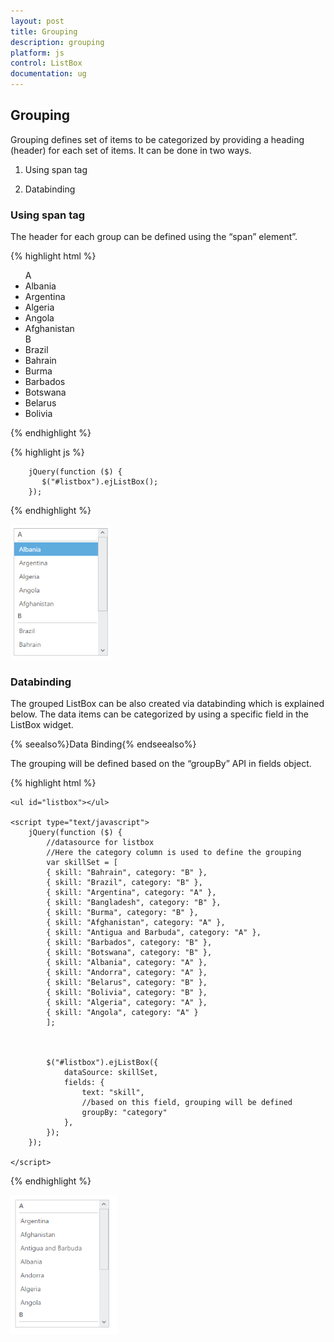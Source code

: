 ```yaml
---
layout: post
title: Grouping
description: grouping
platform: js
control: ListBox
documentation: ug
---
```


## Grouping

Grouping defines set of items to be categorized by providing a heading (header) for each set of items. It can be done in two ways.

1. Using span tag

2. Databinding


### Using span tag

The header for each group can be defined using the “span” element”. 

{% highlight html %}


<!--grouped listbox-->
<ul id="listbox">
  <!--header-->
  <span class="e-ghead">A</span>
  <li>Albania</li>
  <li>Argentina</li>
  <li>Algeria</li>
  <li>Angola</li>
  <li>Afghanistan</li>
  <!--header-->
  <span class="e-ghead">B</span>
  <li>Brazil</li>
  <li>Bahrain</li>
  <li>Burma</li>
  <li>Barbados</li>
  <li>Botswana</li>
  <li>Belarus</li>
  <li>Bolivia</li>
</ul>



{% endhighlight %}



{% highlight js %}


        jQuery(function ($) {
           $("#listbox").ejListBox();
        });



{% endhighlight %}



![Alt text](Grouping_Images\using-span-tag_img1.png)

### Databinding

The grouped ListBox can be also created via databinding which is explained below. The data items can be categorized by using a specific field in the ListBox widget.

{% seealso%}Data Binding{% endseealso%}

The grouping will be defined based on the “groupBy” API in fields object.

{% highlight html %}

    <ul id="listbox"></ul>

    <script type="text/javascript">
        jQuery(function ($) {
            //datasource for listbox
            //Here the category column is used to define the grouping
            var skillSet = [
            { skill: "Bahrain", category: "B" },
            { skill: "Brazil", category: "B" },
            { skill: "Argentina", category: "A" },
            { skill: "Bangladesh", category: "B" },
            { skill: "Burma", category: "B" },
            { skill: "Afghanistan", category: "A" },
            { skill: "Antigua and Barbuda", category: "A" },
            { skill: "Barbados", category: "B" },
            { skill: "Botswana", category: "B" },
            { skill: "Albania", category: "A" },
            { skill: "Andorra", category: "A" },
            { skill: "Belarus", category: "B" },
            { skill: "Bolivia", category: "B" },
            { skill: "Algeria", category: "A" },
            { skill: "Angola", category: "A" }
            ];



            $("#listbox").ejListBox({
                dataSource: skillSet,
                fields: {
                    text: "skill",
                    //based on this field, grouping will be defined
                    groupBy: "category"
                },
            });
        });

    </script>


{% endhighlight %}



![Alt text](Grouping_Images\databinding_img1.png)

